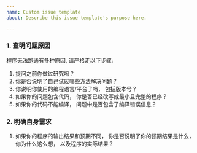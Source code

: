 ```yaml
---
name: Custom issue template
about: Describe this issue template's purpose here.

---
```


### 1. 查明问题原因
程序无法跑通有多种原因, 请严格走以下步骤:
1. 提问之前你做过研究吗？
2. 你是否说明了自己试过哪些方法解决问题？ 
3. 你说明你使用的编程语言/平台了吗， 包括版本号？ 
4. 如果你的问题包含代码， 你是否已经改写成最小且完整的程序？
5. 如果你的代码不能编译， 问题中是否包含了编译错误信息？ 

### 2. 明确自身需求
1. 如果你的程序的输出结果和预期不同， 你是否说明了你的预期结果是什么， 你为什么这么想， 以及程序的实际结果？
